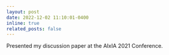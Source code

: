 ```yaml
---
layout: post
date: 2022-12-02 11:10:01-0400
inline: true
related_posts: false
---
```


Presented my discussion paper at the AIxIA 2021 Conference.  
